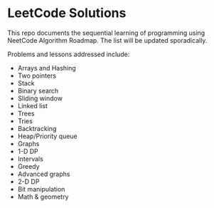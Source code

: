 # LeetCode Solutions

This repo documents the sequential learning of programming using NeetCode Algorithm Roadmap.
The list will be updated sporadically.

Problems and lessons addressed include:

- Arrays and Hashing
- Two pointers
- Stack
- Binary search
- Sliding window
- Linked list
- Trees
- Tries
- Backtracking
- Heap/Priority queue
- Graphs
- 1-D DP
- Intervals
- Greedy
- Advanced graphs
- 2-D DP
- Bit manipulation
- Math & geometry
